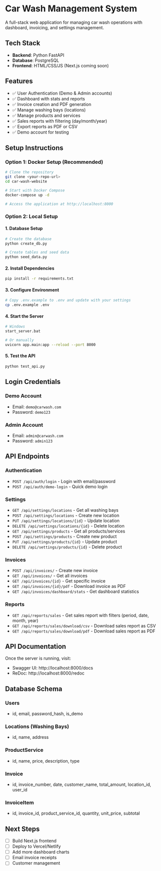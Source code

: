 # Car Wash Management System

A full-stack web application for managing car wash operations with dashboard, invoicing, and settings management.

## Tech Stack

- **Backend**: Python FastAPI
- **Database**: PostgreSQL
- **Frontend**: HTML/CSS/JS (Next.js coming soon)

## Features

- ✅ User Authentication (Demo & Admin accounts)
- ✅ Dashboard with stats and reports
- ✅ Invoice creation and PDF generation
- ✅ Manage washing bays (locations)
- ✅ Manage products and services
- ✅ Sales reports with filtering (day/month/year)
- ✅ Export reports as PDF or CSV
- ✅ Demo account for testing

## Setup Instructions

### Option 1: Docker Setup (Recommended)

```bash
# Clone the repository
git clone <your-repo-url>
cd car-wash-website

# Start with Docker Compose
docker-compose up -d

# Access the application at http://localhost:8000
```

### Option 2: Local Setup

#### 1. Database Setup

```bash
# Create the database
python create_db.py

# Create tables and seed data
python seed_data.py
```

#### 2. Install Dependencies

```bash
pip install -r requirements.txt
```

#### 3. Configure Environment

```bash
# Copy .env.example to .env and update with your settings
cp .env.example .env
```

#### 4. Start the Server

```bash
# Windows
start_server.bat

# Or manually
uvicorn app.main:app --reload --port 8000
```

#### 5. Test the API

```bash
python test_api.py
```

## Login Credentials

### Demo Account
- Email: `demo@carwash.com`
- Password: `demo123`

### Admin Account
- Email: `admin@carwash.com`
- Password: `admin123`

## API Endpoints

### Authentication
- `POST /api/auth/login` - Login with email/password
- `POST /api/auth/demo-login` - Quick demo login

### Settings
- `GET /api/settings/locations` - Get all washing bays
- `POST /api/settings/locations` - Create new location
- `PUT /api/settings/locations/{id}` - Update location
- `DELETE /api/settings/locations/{id}` - Delete location
- `GET /api/settings/products` - Get all products/services
- `POST /api/settings/products` - Create new product
- `PUT /api/settings/products/{id}` - Update product
- `DELETE /api/settings/products/{id}` - Delete product

### Invoices
- `POST /api/invoices/` - Create new invoice
- `GET /api/invoices/` - Get all invoices
- `GET /api/invoices/{id}` - Get specific invoice
- `GET /api/invoices/{id}/pdf` - Download invoice as PDF
- `GET /api/invoices/dashboard/stats` - Get dashboard statistics

### Reports
- `GET /api/reports/sales` - Get sales report with filters (period, date, month, year)
- `GET /api/reports/sales/download/csv` - Download sales report as CSV
- `GET /api/reports/sales/download/pdf` - Download sales report as PDF

## API Documentation

Once the server is running, visit:
- Swagger UI: http://localhost:8000/docs
- ReDoc: http://localhost:8000/redoc

## Database Schema

### Users
- id, email, password_hash, is_demo

### Locations (Washing Bays)
- id, name, address

### ProductService
- id, name, price, description, type

### Invoice
- id, invoice_number, date, customer_name, total_amount, location_id, user_id

### InvoiceItem
- id, invoice_id, product_service_id, quantity, unit_price, subtotal

## Next Steps

- [ ] Build Next.js frontend
- [ ] Deploy to Vercel/Netlify
- [ ] Add more dashboard charts
- [ ] Email invoice receipts
- [ ] Customer management
